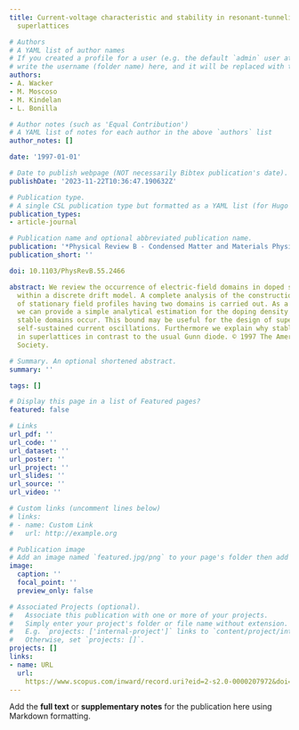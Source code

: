 ```yaml
---
title: Current-voltage characteristic and stability in resonant-tunneling n-dopedsemiconductor
  superlattices

# Authors
# A YAML list of author names
# If you created a profile for a user (e.g. the default `admin` user at `content/authors/admin/`), 
# write the username (folder name) here, and it will be replaced with their full name and linked to their profile.
authors:
- A. Wacker
- M. Moscoso
- M. Kindelan
- L. Bonilla

# Author notes (such as 'Equal Contribution')
# A YAML list of notes for each author in the above `authors` list
author_notes: []

date: '1997-01-01'

# Date to publish webpage (NOT necessarily Bibtex publication's date).
publishDate: '2023-11-22T10:36:47.190632Z'

# Publication type.
# A single CSL publication type but formatted as a YAML list (for Hugo requirements).
publication_types:
- article-journal

# Publication name and optional abbreviated publication name.
publication: '*Physical Review B - Condensed Matter and Materials Physics*'
publication_short: ''

doi: 10.1103/PhysRevB.55.2466

abstract: We review the occurrence of electric-field domains in doped superlattices
  within a discrete drift model. A complete analysis of the construction and stability
  of stationary field profiles having two domains is carried out. As a consequence,
  we can provide a simple analytical estimation for the doping density above which
  stable domains occur. This bound may be useful for the design of superlattices exhibiting
  self-sustained current oscillations. Furthermore we explain why stable domains occur
  in superlattices in contrast to the usual Gunn diode. © 1997 The American Physical
  Society.

# Summary. An optional shortened abstract.
summary: ''

tags: []

# Display this page in a list of Featured pages?
featured: false

# Links
url_pdf: ''
url_code: ''
url_dataset: ''
url_poster: ''
url_project: ''
url_slides: ''
url_source: ''
url_video: ''

# Custom links (uncomment lines below)
# links:
# - name: Custom Link
#   url: http://example.org

# Publication image
# Add an image named `featured.jpg/png` to your page's folder then add a caption below.
image:
  caption: ''
  focal_point: ''
  preview_only: false

# Associated Projects (optional).
#   Associate this publication with one or more of your projects.
#   Simply enter your project's folder or file name without extension.
#   E.g. `projects: ['internal-project']` links to `content/project/internal-project/index.md`.
#   Otherwise, set `projects: []`.
projects: []
links:
- name: URL
  url: 
    https://www.scopus.com/inward/record.uri?eid=2-s2.0-0000207972&doi=10.1103%2fPhysRevB.55.2466&partnerID=40&md5=4a3413a1f45367d50c66c3710dd2a6dc
---
```


Add the **full text** or **supplementary notes** for the publication here using Markdown formatting.

